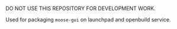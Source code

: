 DO NOT USE THIS REPOSITORY FOR DEVELOPMENT WORK.

Used for packaging `moose-gui` on launchpad and openbuild service.

